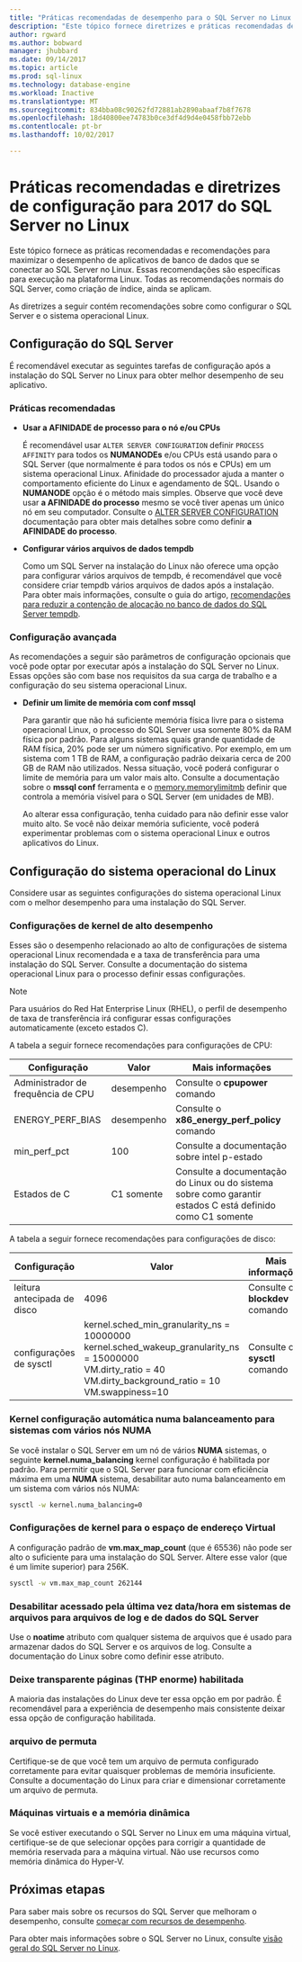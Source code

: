 ```yaml
---
title: "Práticas recomendadas de desempenho para o SQL Server no Linux | Microsoft Docs"
description: "Este tópico fornece diretrizes e práticas recomendadas de desempenho para a execução de 2017 do SQL Server no Linux."
author: rgward
ms.author: bobward
manager: jhubbard
ms.date: 09/14/2017
ms.topic: article
ms.prod: sql-linux
ms.technology: database-engine
ms.workload: Inactive
ms.translationtype: MT
ms.sourcegitcommit: 834bba08c90262fd72881ab2890abaaf7b8f7678
ms.openlocfilehash: 18d40800ee74783b0ce3df4d9d4e0458fbb72ebb
ms.contentlocale: pt-br
ms.lasthandoff: 10/02/2017

---
```


# <a name="performance-best-practices-and-configuration-guidelines-for-sql-server-2017-on-linux"></a>Práticas recomendadas e diretrizes de configuração para 2017 do SQL Server no Linux

Este tópico fornece as práticas recomendadas e recomendações para maximizar o desempenho de aplicativos de banco de dados que se conectar ao SQL Server no Linux. Essas recomendações são específicas para execução na plataforma Linux. Todas as recomendações normais do SQL Server, como criação de índice, ainda se aplicam.

As diretrizes a seguir contém recomendações sobre como configurar o SQL Server e o sistema operacional Linux.

## <a name="sql-server-configuration"></a>Configuração do SQL Server

É recomendável executar as seguintes tarefas de configuração após a instalação do SQL Server no Linux para obter melhor desempenho de seu aplicativo.

### <a name="best-practices"></a>Práticas recomendadas

- **Usar a AFINIDADE de processo para o nó e/ou CPUs**

   É recomendável usar `ALTER SERVER CONFIGURATION` definir `PROCESS AFFINITY` para todos os **NUMANODEs** e/ou CPUs está usando para o SQL Server (que normalmente é para todos os nós e CPUs) em um sistema operacional Linux. Afinidade do processador ajuda a manter o comportamento eficiente do Linux e agendamento de SQL. Usando o **NUMANODE** opção é o método mais simples. Observe que você deve usar **a AFINIDADE do processo** mesmo se você tiver apenas um único nó em seu computador.  Consulte o [ALTER SERVER CONFIGURATION](../t-sql/statements/alter-server-configuration-transact-sql.md) documentação para obter mais detalhes sobre como definir **a AFINIDADE do processo**.

- **Configurar vários arquivos de dados tempdb**

   Como um SQL Server na instalação do Linux não oferece uma opção para configurar vários arquivos de tempdb, é recomendável que você considere criar tempdb vários arquivos de dados após a instalação. Para obter mais informações, consulte o guia do artigo, [recomendações para reduzir a contenção de alocação no banco de dados do SQL Server tempdb](https://support.microsoft.com/en-us/help/2154845/recommendations-to-reduce-allocation-contention-in-sql-server-tempdb-d).

### <a name="advanced-configuration"></a>Configuração avançada

As recomendações a seguir são parâmetros de configuração opcionais que você pode optar por executar após a instalação do SQL Server no Linux. Essas opções são com base nos requisitos da sua carga de trabalho e a configuração do seu sistema operacional Linux.

- **Definir um limite de memória com conf mssql**

   Para garantir que não há suficiente memória física livre para o sistema operacional Linux, o processo do SQL Server usa somente 80% da RAM física por padrão. Para alguns sistemas quais grande quantidade de RAM física, 20% pode ser um número significativo. Por exemplo, em um sistema com 1 TB de RAM, a configuração padrão deixaria cerca de 200 GB de RAM não utilizados. Nessa situação, você poderá configurar o limite de memória para um valor mais alto. Consulte a documentação sobre o **mssql conf** ferramenta e o [memory.memorylimitmb](sql-server-linux-configure-mssql-conf.md#memorylimit) definir que controla a memória visível para o SQL Server (em unidades de MB).

   Ao alterar essa configuração, tenha cuidado para não definir esse valor muito alto. Se você não deixar memória suficiente, você poderá experimentar problemas com o sistema operacional Linux e outros aplicativos do Linux.

## <a name="linux-os-configuration"></a>Configuração do sistema operacional do Linux

Considere usar as seguintes configurações do sistema operacional Linux com o melhor desempenho para uma instalação do SQL Server.

### <a name="kernel-settings-for-high-performance"></a>Configurações de kernel de alto desempenho

Esses são o desempenho relacionado ao alto de configurações de sistema operacional Linux recomendada e a taxa de transferência para uma instalação do SQL Server. Consulte a documentação do sistema operacional Linux para o processo definir essas configurações.



> [!Note]
> Para usuários do Red Hat Enterprise Linux (RHEL), o perfil de desempenho de taxa de transferência irá configurar essas configurações automaticamente (exceto estados C).

A tabela a seguir fornece recomendações para configurações de CPU:

| Configuração | Valor | Mais informações |
|---|---|---|
| Administrador de frequência de CPU | desempenho | Consulte o **cpupower** comando |
| ENERGY_PERF_BIAS | desempenho | Consulte o **x86_energy_perf_policy** comando |
| min_perf_pct | 100 | Consulte a documentação sobre intel p-estado |
| Estados de C | C1 somente | Consulte a documentação do Linux ou do sistema sobre como garantir estados C está definido como C1 somente |

A tabela a seguir fornece recomendações para configurações de disco:

| Configuração | Valor | Mais informações |
|---|---|---|
| leitura antecipada de disco | 4096 | Consulte o **blockdev** comando |
| configurações de sysctl | kernel.sched_min_granularity_ns = 10000000<br/>kernel.sched_wakeup_granularity_ns = 15000000<br/>VM.dirty_ratio = 40<br/>VM.dirty_background_ratio = 10<br/>VM.swappiness=10 | Consulte o **sysctl** comando |

### <a name="kernel-setting-auto-numa-balancing-for-multi-node-numa-systems"></a>Kernel configuração automática numa balanceamento para sistemas com vários nós NUMA

Se você instalar o SQL Server em um nó de vários **NUMA** sistemas, o seguinte **kernel.numa_balancing** kernel configuração é habilitada por padrão. Para permitir que o SQL Server para funcionar com eficiência máxima em uma **NUMA** sistema, desabilitar auto numa balanceamento em um sistema com vários nós NUMA:

```bash
sysctl -w kernel.numa_balancing=0
```

### <a name="kernel-settings-for-virtual-address-space"></a>Configurações de kernel para o espaço de endereço Virtual

A configuração padrão de **vm.max_map_count** (que é 65536) não pode ser alto o suficiente para uma instalação do SQL Server. Altere esse valor (que é um limite superior) para 256K.

```bash
sysctl -w vm.max_map_count 262144
```

### <a name="disable-last-accessed-datetime-on-file-systems-for-sql-server-data-and-log-files"></a>Desabilitar acessado pela última vez data/hora em sistemas de arquivos para arquivos de log e de dados do SQL Server

Use o **noatime** atributo com qualquer sistema de arquivos que é usado para armazenar dados do SQL Server e os arquivos de log. Consulte a documentação do Linux sobre como definir esse atributo.

### <a name="leave-transparent-huge-pages-thp-enabled"></a>Deixe transparente páginas (THP enorme) habilitada

A maioria das instalações do Linux deve ter essa opção em por padrão. É recomendável para a experiência de desempenho mais consistente deixar essa opção de configuração habilitada.

### <a name="swapfile"></a>arquivo de permuta

Certifique-se de que você tem um arquivo de permuta configurado corretamente para evitar quaisquer problemas de memória insuficiente. Consulte a documentação do Linux para criar e dimensionar corretamente um arquivo de permuta.

### <a name="virtual-machines-and-dynamic-memory"></a>Máquinas virtuais e a memória dinâmica

Se você estiver executando o SQL Server no Linux em uma máquina virtual, certifique-se de que selecionar opções para corrigir a quantidade de memória reservada para a máquina virtual. Não use recursos como memória dinâmica do Hyper-V.

## <a name="next-steps"></a>Próximas etapas

Para saber mais sobre os recursos do SQL Server que melhoram o desempenho, consulte [começar com recursos de desempenho](sql-server-linux-performance-get-started.md).

Para obter mais informações sobre o SQL Server no Linux, consulte [visão geral do SQL Server no Linux](sql-server-linux-overview.md).

